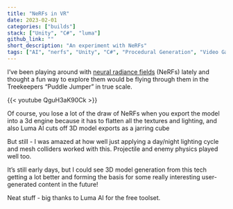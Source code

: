 ```yaml
---
title: "NeRFs in VR"
date: 2023-02-01
categories: ["builds"]
stack: ["Unity", "C#", "luma"]
github_link: ""
short_description: "An experiment with NeRFs"
tags: ["AI", "nerfs", "Unity", "C#", "Procedural Generation", "Video Games"]
---
```


I’ve been playing around with [neural radiance fields](https://en.wikipedia.org/wiki/Neural_radiance_field) (NeRFs) lately and thought a fun way to explore them would be flying through them in the Treekeepers “Puddle Jumper” in true scale.

<!--more-->

{{< youtube QguH3aK90Ck >}}

Of course, you lose a lot of the draw of NeRFs when you export the model into a 3d engine because it has to flatten all the textures and lighting, and also Luma AI cuts off 3D model exports as a jarring cube

But still - I was amazed at how well just applying a day/night lighting cycle and mesh colliders worked with this. Projectile and enemy physics played well too.

It’s still early days, but I could see 3D model generation from this tech getting a lot better and forming the basis for some really interesting user-generated content in the future!

Neat stuff - big thanks to Luma AI for the free toolset.
